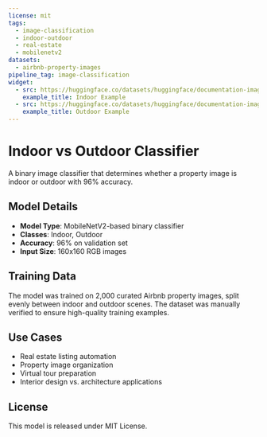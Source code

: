 ```yaml
---
license: mit
tags:
  - image-classification
  - indoor-outdoor
  - real-estate
  - mobilenetv2
datasets:
  - airbnb-property-images
pipeline_tag: image-classification
widget:
  - src: https://huggingface.co/datasets/huggingface/documentation-images/resolve/main/indoor-example.jpg
    example_title: Indoor Example
  - src: https://huggingface.co/datasets/huggingface/documentation-images/resolve/main/outdoor-example.jpg
    example_title: Outdoor Example
---
```


# Indoor vs Outdoor Classifier

A binary image classifier that determines whether a property image is indoor or outdoor with 96% accuracy.

## Model Details

- **Model Type**: MobileNetV2-based binary classifier
- **Classes**: Indoor, Outdoor
- **Accuracy**: 96% on validation set
- **Input Size**: 160x160 RGB images

## Training Data

The model was trained on 2,000 curated Airbnb property images, split evenly between indoor and outdoor scenes. The dataset was manually verified to ensure high-quality training examples.

## Use Cases

- Real estate listing automation
- Property image organization
- Virtual tour preparation
- Interior design vs. architecture applications

## License

This model is released under MIT License.